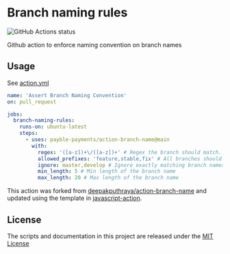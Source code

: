 # Branch naming rules
<img alt="GitHub Actions status" src="https://github.com/payble-payments/action-branch-name/workflows/main/badge.svg">

Github action to enforce naming convention on branch names

## Usage

See [action.yml](./action.yml)

```yaml
name: 'Assert Branch Naming Convention'
on: pull_request

jobs:
  branch-naming-rules:
    runs-on: ubuntu-latest
    steps:
      - uses: payble-payments/action-branch-name@main
        with:
          regex: '([a-z])+\/([a-z])+' # Regex the branch should match. This example enforces grouping
          allowed_prefixes: 'feature,stable,fix' # All branches should start with the given prefix
          ignore: master,develop # Ignore exactly matching branch names from convention
          min_length: 5 # Min length of the branch name
          max_length: 20 # Max length of the branch name
```

This action was forked from [deepakputhraya/action-branch-name](https://github.com/deepakputhraya/action-branch-name) and updated using the template in [javascript-action](https://github.com/actions/javascript-action).

## License
The scripts and documentation in this project are released under the [MIT License](./LICENSE)
